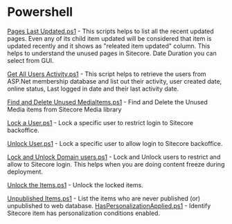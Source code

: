 # Powershell

[Pages Last Updated.ps1](https://github.com/prabhu-ranganathan/Powershell/blob/main/scripts/Pages%20Last%20Updated.ps1) - This scripts helps to list all the recent updated pages. Even any of its child item updated will be considered that item is updated recently and it shows as "releated item updated" column. This helps to understand the unused pages in Sitecore. Date Duration you can select from GUI.

[Get All Users Activity.ps1](https://github.com/prabhu-ranganathan/Powershell/blob/main/scripts/Get%20All%20Users%20Activity.ps1) - This script helps to retrieve the users from ASP.Net membership database and list out their activity, user created date, online status, Last logged in date and their last activity date.

[Find and Delete Unused MediaItems.ps1](https://github.com/prabhu-ranganathan/Powershell/blob/main/scripts/Find%20and%20Delete%20Unused%20MediaItems.ps1) - Find and Delete the Unused Media items from Sitecore Media library

[Lock a User.ps1](https://github.com/prabhu-ranganathan/Powershell/blob/main/scripts/Lock%20a%20User.ps1) - Lock a specific user to restrict login to Sitecore backoffice.

[Unlock User.ps1](https://github.com/prabhu-ranganathan/Powershell/blob/main/scripts/Unlock%20User.ps1) - Lock a specific user to allow login to Sitecore backoffice.

[Lock and Unlock Domain users.ps1](https://github.com/prabhu-ranganathan/Powershell/blob/main/scripts/Lock%20and%20Unlock%20Domain%20users.ps1) - Lock and Unlock users to restrict and allow to Sitecore login. This helps when you are doing content freeze during deployment.

[Unlock the Items.ps1](https://github.com/prabhu-ranganathan/Powershell/blob/main/scripts/Unlock%20the%20Items.ps1) - Unlock the locked items.

[Unpublished Items.ps1](https://github.com/prabhu-ranganathan/Powershell/blob/main/scripts/Unpublsihed%20Items.ps1) - List the items who are never published (or) unpublished to web database.
[HasPersonalizationApplied.ps1](https://github.com/prabhu-ranganathan/Powershell/blob/main/scripts/HasPersonalizationApplied.ps1) - Identify Sitecore item has personalization conditions enabled.
